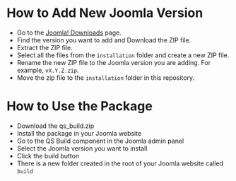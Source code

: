# How to Add New Joomla Version

-   Go to the [Joomla! Downloads](https://downloads.joomla.org/) page.
-   Find the version you want to add and Download the ZIP file.
-   Extract the ZIP file.
-   Select all the files from the `installation` folder and create a new ZIP file.
-   Rename the new ZIP file to the Joomla version you are adding. For example, `vX.Y.Z.zip`.
-   Move the zip file to the `installation` folder in this repository.

# How to Use the Package

-   Download the qs_build.zip
-   Install the package in your Joomla website
-   Go to the QS Build component in the Joomla admin panel
-   Select the Joomla version you want to install
-   Click the build button
-   There is a new folder created in the root of your Joomla website called `build`
